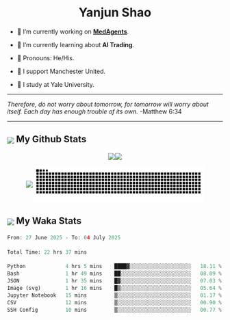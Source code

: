

<h1 align="center">Yanjun Shao</h1>

- 🐒 I’m currently working on **[MedAgents](https://github.com/gersteinlab/MedAgents)**.

- 🦧 I’m currently learning about **AI Trading**.

- 🦍 Pronouns: He/His.

- 👹 I support Manchester United.

- 🐶 I study at Yale University.

---

<i> Therefore, do not worry about tomorrow, for tomorrow will worry about itself. Each day has enough trouble of its own. </i> -Matthew 6:34

---

<h2><img src="https://emojis.slackmojis.com/emojis/images/1579216111/7550/pikachu_wave.gif?1579216111" align="center" width="28" /> My Github Stats</h2>

<p align="center"><img align="center" src = "https://github-readme-stats.vercel.app/api?username=super-dainiu&show_icons=true&count_private=true&theme=tokyonight&hide=issues&line_height=30" width="400px"><img align="center" src = "https://github-readme-streak-stats.herokuapp.com/?user=super-dainiu&theme=tokyonight" width="400px"></p>

<p align="center"><img align="center" width="400px" src="https://github-readme-stats.vercel.app/api/top-langs/?username=super-dainiu&layout=compact&theme=tokyonight&hide=html,tex,jupyter%20notebook"><img align="center" width="400px" src="https://github.com/super-dainiu/super-dainiu/blob/output/github-contribution-grid-snake.svg"></p>

<h2><img src="https://emojis.slackmojis.com/emojis/images/1579216111/7550/pikachu_wave.gif?1579216111" align="center" width="28" /> My Waka Stats</h2>

<!--START_SECTION:waka-->

```python
From: 27 June 2025 - To: 04 July 2025

Total Time: 22 hrs 37 mins

Python             4 hrs 5 mins    ████▓░░░░░░░░░░░░░░░░░░░░   18.11 %
Bash               1 hr 49 mins    ██░░░░░░░░░░░░░░░░░░░░░░░   08.09 %
JSON               1 hr 35 mins    █▓░░░░░░░░░░░░░░░░░░░░░░░   07.03 %
Image (svg)        1 hr 16 mins    █▒░░░░░░░░░░░░░░░░░░░░░░░   05.64 %
Jupyter Notebook   15 mins         ▒░░░░░░░░░░░░░░░░░░░░░░░░   01.17 %
CSV                12 mins         ▒░░░░░░░░░░░░░░░░░░░░░░░░   00.90 %
SSH Config         10 mins         ▒░░░░░░░░░░░░░░░░░░░░░░░░   00.77 %
```

<!--END_SECTION:waka-->
